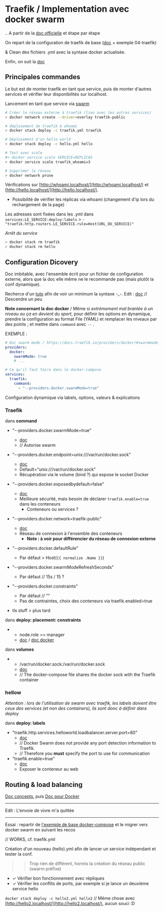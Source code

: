# Traefik / Implementation avec docker swarm

.. A partir de la [doc officielle](https://docs.traefik.io/providers/docker/#docker-swarm-mode) et étape par étape

On repart de la configuration de traefik de base ([doc](https://docs.traefik.io/getting-started/configuration-overview/) + exemple 04-traefik)

& Clean des fichiers .yml avec la syntaxe docker actualisée.

Enfin, on suit la [doc](https://docs.traefik.io/providers/docker/)



## Principales commandes

Le but est de monter traefik en tant que service, puis de monter d'autres services et vérifier leur disponibilités sur localhost.

Lancement en tant que service via [swarm](https://docs.docker.com/get-started/part4/)

```bash
# Créer le réseau externe à traefik (lien avec les autres services)
> docker network create --driver=overlay traefik-public

# déploiement de traefik & whoami
> docker stack deploy -c traefik.yml traefik

# Déploiement d'un hello world
> docker stack deploy -c hello.yml hello

# Test avec scale
#> docker service scale SERVICE=REPLICAS
> docker service scale traefik_whoami=3

# Supprimer le réseau
> docker network prune
```

Vérifications sur [http://whoami.localhost/](http://whoami.localhost/) et [http://hello.localhost/](http://hello.localhost/).

- Possibilité de vérifier les réplicas via whoami (changement d'ip lors du rechargement de la page)

Les adresses sont fixées dans les .yml dans `services:LE_SERVICE:deploy:labels` > `- "traefik.http.routers.LE_SERVICE.rule=Host(URL_DU_SERVICE)"`

*Arrêt du service*

```bash
> docker stack rm traefik
> docker stack rm hello
```



## Configuration Dicovery

Doc imbitable, avec l'ensemble écrit pour un fichier de configuration externe, alors que la doc elle même ne le recommande pas (mais plutôt la conf dynamique).

Recherce d'un [tuto](https://creekorful.me/how-to-install-traefik-2-docker-swarm/) afin de voir un minimum la syntaxe -_-. Edit : [doc](https://docs.traefik.io/routing/providers/docker/) // Descendre un peu

**Note concernant la doc docker** / Même si *extrèmement mal branlée à un niveau ou ça en devient du sport*, pour définir les options en dynamique, prendre la configuration au format File (YAML) et remplacer les niveaux par des points ; et mettre dans `command` avec `--` .

EXEMPLE :

```yaml
# Doc swarm mode / https://docs.traefik.io/providers/docker/#swarmmode
providers:
  docker:
    swarmMode: true
    # ...

# Ce qu'il faut faire dans le docker-compose
services:
  traefik:
    command:
      - "--providers.docker.swarmMode=true"
```

Configuration dynamique via labels, options, valeurs & explications


### Traefik

dans **command**

- "--providers.docker.swarmMode=true"
  - [doc](https://docs.traefik.io/providers/docker/#docker-swarm-mode)
  - // Autorise swarm

- "--providers.docker.endpoint=unix:///var/run/docker.sock"
  - [doc](https://docs.traefik.io/providers/docker/#provider-configuration)
  - Default="unix:///var/run/docker.sock"
  - Récupération via le volume (bind ?) qui expose le socket Docker

- "--providers.docker.exposedbydefault=false"
  - [doc](https://docs.traefik.io/providers/docker/#exposedbydefault)
  - Meilleure sécurité, mais besoin de déclarer `traefik.enable=true` dans les conteneurs
    - Conteneurs ou services ?

- "--providers.docker.network=traefik-public"
  - [doc](https://docs.traefik.io/providers/docker/#network)
  - Réseau de connexion à l'ensemble des conteneurs
    - **Note : à voir pour différencier du réseau de connexion externe**

- "--providers.docker.defaultRule"
  - Par défaut > Host(`{{ normalize .Name }}`)

- "--providers.docker.swarmModeRefreshSeconds"
  - Par défaut // 15s / 15 ?

- "--providers.docker.constraints"
  - Par défaut // ""
  - Pas de contraintes, choix des conteneurs via traefik.enabled=true

- tls stuff > plus tard


dans **deploy: placement: constraints**

- - node.role == manager
  - [doc](https://docs.traefik.io/providers/docker/#docker-api-access_1) / [doc docker](https://docs.docker.com/compose/compose-file/#placement)




dans **volumes**

- - /var/run/docker.sock:/var/run/docker.sock
  - [doc](https://docs.traefik.io/providers/docker/#provider-configuration)
  - // The docker-compose file shares the docker sock with the Traefik container



### hellow

*Attention : lors de l'utilisation de swarm avec traefik, les labels doivent être ceux des services (et non des containers), ils sont donc à définir dans deploy*

dans **deploy: labels**

- "traefik.http.services.helloworld.loadbalancer.server.port=80"
  - [doc](https://docs.traefik.io/providers/docker/#port-detection_1)
  - // Docker Swarm does not provide any port detection information to Traefik.
  - // Therefore you **must** specify the port to use for communication
- "traefik.enable=true"
  - [doc](https://docs.traefik.io/providers/docker/#exposedbydefault)
  - Exposer le conteneur au web



## Routing & load balancing

[Doc concepts](https://docs.traefik.io/routing/overview/), puis [Doc pour Docker](https://docs.traefik.io/routing/providers/docker/)

---

Edit : L'envoie de vivre m'a quittée

---

Essai : repartir de [l'exemple de base docker-compose](https://docs.traefik.io/user-guides/docker-compose/basic-example/) et le migrer vers docker swarm en suivant les recos

// WORKS, cf. traefik.yml

Création d'un nouveau (hello).yml afin de lancer un service indépendant et tester la conf.

>> Trop rien de différent, hormis la création du réseau public (swarm préfixe)

- ✓ Vérifier bon fonctionnement avec répliques
- ✓ Vérifier les conflits de ports, par exemple si je lance un deuxième service hello

`docker stack deploy -c hello2.yml hello2` // Même chose avec [http://hello2.localhost/](http://hello2.localhost/), aucun souci :D

